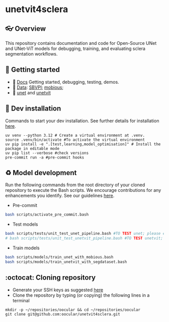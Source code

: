 # unetvit4sclera

## :eyeglasses: Overview
This repository contains documentation and code for Open-Source UNet and UNet-ViT models for debugging, training, and evaluating sclera segmentation workflows.

## :school_satchel: Getting started
* :page_facing_up: [Docs](docs/README.md) Getting started, debugging, testing, demos.
* :floppy_disk: [Data](data/): [SBVPI](data/sbvpi); [mobious](data/mobious);
* :brain: [unet](src/unetvit4sclera/models/unet.py) and [unetvit](src/unetvit4sclera/models/unetvit.py)

## :nut_and_bolt: Dev installation
Commands to start your dev installation.
See further details for installation [here](docs).
```
uv venv --python 3.12 # Create a virtual environment at .venv.
source .venv/bin/activate #To activate the virtual environment
uv pip install -e ".[test,learning,model_optimisation]" # Install the package in editable mode
uv pip list --verbose #check versions
pre-commit run -a #pre-commit hooks
```

## :recycle: Model development
Run the following commands from the root directory of your cloned repository to execute the Bash scripts.
We encourage contributions for any enhancements you identify. See our guidelines [here](CONTRIBUTING.md).
* Pre-commit
```bash
bash scripts/activate_pre_commit.bash
```
* Test models
```bash
bash scripts/tests/unit_test_unet_pipeline.bash #TO TEST unet; please edit bash to test other modules
# bash scripts/tests/unit_test_unetvit_pipeline.bash #TO TEST unetvit; please edit bash to test other modules
```
* Train models
```bash
bash scripts/models/train_unet_with_mobious.bash
bash scripts/models/train_unetvit_with_segdataset.bash
```

## :octocat: Cloning repository
* Generate your SSH keys as suggested [here](https://docs.github.com/en/github/authenticating-to-github/generating-a-new-ssh-key-and-adding-it-to-the-ssh-agent)
* Clone the repository by typing (or copying) the following lines in a terminal
```
mkdir -p ~/repositories/oocular && cd ~/repositories/oocular
git clone git@github.com:oocular/unetvit4sclera.git
```

